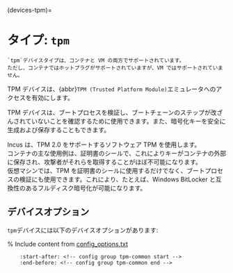 (devices-tpm)=
# タイプ: `tpm`

```{note}
`tpm`デバイスタイプは、コンテナと VM の両方でサポートされています。
ただし、コンテナではホットプラグがサポートされていますが、VM ではサポートされていません。
```

TPM デバイスは、{abbr}`TPM (Trusted Platform Module)`エミュレータへのアクセスを有効にします。

TPM デバイスは、ブートプロセスを検証し、ブートチェーンのステップが改ざんされていないことを確認するために使用できます。また、暗号化キーを安全に生成および保存することもできます。

Incus は、TPM 2.0 をサポートするソフトウェア TPM を使用します。  
コンテナの主な使用例は、証明書のシールで、これによりキーがコンテナの外部に保存され、攻撃者がそれらを取得することがほぼ不可能になります。  
仮想マシンでは、TPM を証明書のシールに使用するだけでなく、ブートプロセスの検証にも使用できます。これにより、たとえば、Windows BitLocker と互換性のあるフルディスク暗号化が可能になります。

## デバイスオプション

`tpm`デバイスには以下のデバイスオプションがあります:

% Include content from [config_options.txt](../config_options.txt)
```{include} ../config_options.txt
    :start-after: <!-- config group tpm-common start -->
    :end-before: <!-- config group tpm-common end -->
```
